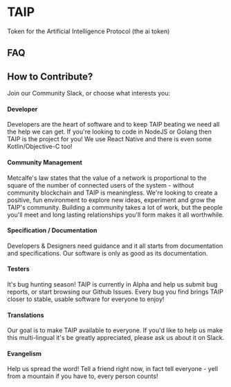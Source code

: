 # TAIP
Token for the Artificial Intelligence Protocol (the ai token)


## FAQ



## How to Contribute?
Join our Community Slack, or choose what interests you:

#### Developer
Developers are the heart of software and to keep TAIP beating we need all the help we can get. If you're looking to code in NodeJS or Golang then TAIP is the project for you! We use React Native and there is even some Kotlin/Objective-C too!

#### Community Management
Metcalfe's law states that the value of a network is proportional to the square of the number of connected users of the system - without community blockchain and TAIP is meaningless. We're looking to create a positive, fun environment to explore new ideas, experiment and grow the TAIP's community. Building a community takes a lot of work, but the people you'll meet and long lasting relationships you'll form makes it all worthwhile.

#### Specification / Documentation
Developers & Designers need guidance and it all starts from documentation and specifications. Our software is only as good as its documentation.

#### Testers
It's bug hunting season! TAIP is currently in Alpha and help us submit bug reports, or start browsing our Github Issues. Every bug you find brings TAIP closer to stable, usable software for everyone to enjoy!

#### Translations
Our goal is to make TAIP available to everyone. If you'd like to help us make this multi-lingual it's be greatly appreciated, please ask us about it on Slack.

#### Evangelism
Help us spread the word! Tell a friend right now, in fact tell everyone - yell from a mountain if you have to, every person counts!


